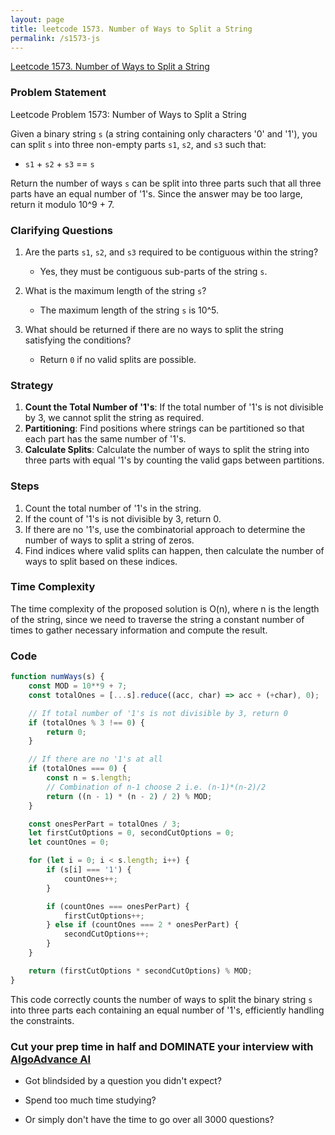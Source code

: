 ```yaml
---
layout: page
title: leetcode 1573. Number of Ways to Split a String
permalink: /s1573-js
---
```

[Leetcode 1573. Number of Ways to Split a String](https://algoadvance.github.io/algoadvance/l1573)
### Problem Statement

Leetcode Problem 1573: Number of Ways to Split a String

Given a binary string `s` (a string containing only characters '0' and '1'), you can split `s` into three non-empty parts `s1`, `s2`, and `s3` such that:

- `s1` + `s2` + `s3` == `s`

Return the number of ways `s` can be split into three parts such that all three parts have an equal number of '1's. Since the answer may be too large, return it modulo 10^9 + 7.

### Clarifying Questions

1. Are the parts `s1`, `s2`, and `s3` required to be contiguous within the string?
   - Yes, they must be contiguous sub-parts of the string `s`.

2. What is the maximum length of the string `s`?
   - The maximum length of the string `s` is 10^5.

3. What should be returned if there are no ways to split the string satisfying the conditions?
   - Return `0` if no valid splits are possible.

### Strategy

1. **Count the Total Number of '1's**: If the total number of '1's is not divisible by 3, we cannot split the string as required.
2. **Partitioning**: Find positions where strings can be partitioned so that each part has the same number of '1's.
3. **Calculate Splits**: Calculate the number of ways to split the string into three parts with equal '1's by counting the valid gaps between partitions.

### Steps

1. Count the total number of '1's in the string.
2. If the count of '1's is not divisible by 3, return 0.
3. If there are no '1's, use the combinatorial approach to determine the number of ways to split a string of zeros.
4. Find indices where valid splits can happen, then calculate the number of ways to split based on these indices.

### Time Complexity

The time complexity of the proposed solution is O(n), where n is the length of the string, since we need to traverse the string a constant number of times to gather necessary information and compute the result.

### Code

```javascript
function numWays(s) {
    const MOD = 10**9 + 7;
    const totalOnes = [...s].reduce((acc, char) => acc + (+char), 0);

    // If total number of '1's is not divisible by 3, return 0
    if (totalOnes % 3 !== 0) {
        return 0;
    }

    // If there are no '1's at all
    if (totalOnes === 0) {
        const n = s.length;
        // Combination of n-1 choose 2 i.e. (n-1)*(n-2)/2
        return ((n - 1) * (n - 2) / 2) % MOD;
    }

    const onesPerPart = totalOnes / 3;
    let firstCutOptions = 0, secondCutOptions = 0;
    let countOnes = 0;

    for (let i = 0; i < s.length; i++) {
        if (s[i] === '1') {
            countOnes++;
        }

        if (countOnes === onesPerPart) {
            firstCutOptions++;
        } else if (countOnes === 2 * onesPerPart) {
            secondCutOptions++;
        }
    }

    return (firstCutOptions * secondCutOptions) % MOD;
}
```

This code correctly counts the number of ways to split the binary string `s` into three parts each containing an equal number of '1's, efficiently handling the constraints.


### Cut your prep time in half and DOMINATE your interview with [AlgoAdvance AI](https://algoAdvance.com)

- Got blindsided by a question you didn't expect?

- Spend too much time studying?

- Or simply don't have the time to go over all 3000 questions?

